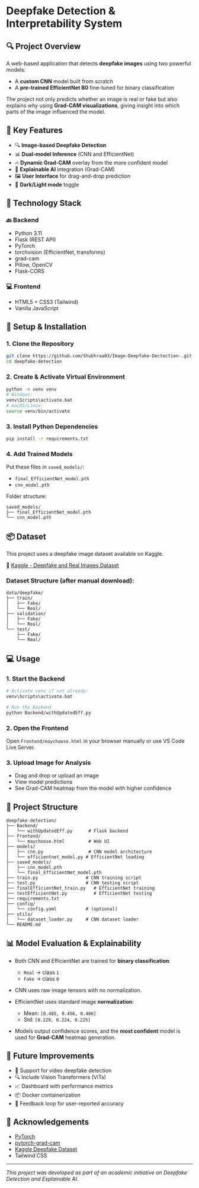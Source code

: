 # Deepfake Detection & Interpretability System

## 🔍 Project Overview

A web-based application that detects **deepfake images** using two powerful models:

* A **custom CNN** model built from scratch
* A **pre-trained EfficientNet B0** fine-tuned for binary classification

The project not only predicts whether an image is real or fake but also explains *why* using **Grad-CAM visualizations**, giving insight into which parts of the image influenced the model.

## 🌟 Key Features

* 🔍 **Image-based Deepfake Detection**
* 📊 **Dual-model Inference** (CNN and EfficientNet)
* 🔥 **Dynamic Grad-CAM** overlay from the more confident model
* 🧠 **Explainable AI** integration (Grad-CAM)
* 🖼️ **User Interface** for drag-and-drop prediction
* 🌙 **Dark/Light mode** toggle

## 🧠 Technology Stack

### 🔙 Backend

* Python 3.11
* Flask (REST API)
* PyTorch
* torchvision (EfficientNet, transforms)
* grad-cam
* Pillow, OpenCV
* Flask-CORS

### 💻 Frontend

* HTML5 + CSS3 (Tailwind)
* Vanilla JavaScript

## 🚀 Setup & Installation

### 1. Clone the Repository

```bash
git clone https://github.com/Shubhraa03/Image-Deepfake-Dectection-.git
cd deepfake-detection
```

### 2. Create & Activate Virtual Environment

```bash
python -m venv venv
# Windows:
venv\Scripts\activate.bat
# macOS/Linux:
source venv/bin/activate
```

### 3. Install Python Dependencies

```bash
pip install -r requirements.txt
```

### 4. Add Trained Models

Put these files in `saved_models/`:

* `final_EfficientNet_model.pth`
* `cnn_model.pth`

Folder structure:

```
saved_models/
├── final_EfficientNet_model.pth
└── cnn_model.pth
```

## 📦 Dataset

This project uses a deepfake image dataset available on Kaggle.

🔗 [Kaggle - Deepfake and Real Images Dataset](https://www.kaggle.com/datasets/manjilkarki/deepfake-and-real-images)

### Dataset Structure (after manual download):

```
data/deepfake/
├── train/
│   ├── Fake/
│   └── Real/
├── validation/
│   ├── Fake/
│   └── Real/
└── test/
    ├── Fake/
    └── Real/
```

## 💻 Usage

### 1. Start the Backend

```bash
# Activate venv if not already:
venv\Scripts\activate.bat

# Run the backend
python Backend/withUpdatedEff.py
```

### 2. Open the Frontend

Open `Frontend/maychoose.html` in your browser manually or use VS Code Live Server.

### 3. Upload Image for Analysis

* Drag and drop or upload an image
* View model predictions
* See Grad-CAM heatmap from the model with higher confidence

## 📁 Project Structure

```
deepfake-detection/
├── Backend/
│   └── withUpdatedEff.py      # Flask backend
├── Frontend/
│   └── maychoose.html         # Web UI
├── models/
│   ├── cnn.py                 # CNN model architecture
│   └── efficientnet_model.py # EfficientNet loading
├── saved_models/
│   ├── cnn_model.pth
│   └── final_EfficientNet_model.pth
├── train.py                  # CNN training script
├── test.py                   # CNN testing script
├── finalEfficientNet_train.py   # EfficientNet training
├── testEfficientNet.py          # EfficientNet testing
├── requirements.txt
├── config/
│   └── config.yaml           # (optional)
├── utils/
│   └── dataset_loader.py     # CNN dataset loader
└── README.md
```

## 📊 Model Evaluation & Explainability

* Both CNN and EfficientNet are trained for **binary classification**:

  * `Real` → class `1`
  * `Fake` → class `0`
* CNN uses raw image tensors with no normalization.
* EfficientNet uses standard image **normalization**:

  * Mean: `[0.485, 0.456, 0.406]`
  * Std: `[0.229, 0.224, 0.225]`
* Models output confidence scores, and the **most confident** model is used for **Grad-CAM** heatmap generation.

## 🌱 Future Improvements

* 🔁 Support for video deepfake detection
* 🔍 Include Vision Transformers (ViTs)
* 📈 Dashboard with performance metrics
* 📦 Docker containerization
* 👥 Feedback loop for user-reported accuracy

## 🙏 Acknowledgements

* [PyTorch](https://pytorch.org)
* [pytorch-grad-cam](https://github.com/jacobgil/pytorch-grad-cam)
* [Kaggle Deepfake Dataset](https://www.kaggle.com/datasets/manjilkarki/deepfake-and-real-images)
* Tailwind CSS

---

*This project was developed as part of an academic initiative on Deepfake Detection and Explainable AI.*
